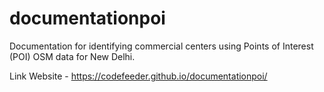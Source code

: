 # documentationpoi
Documentation for identifying commercial centers using Points of Interest (POI) OSM data for New Delhi.

Link Website - https://codefeeder.github.io/documentationpoi/
